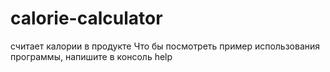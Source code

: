 # calorie-calculator
считает калории в продукте
Что бы посмотреть пример использования программы, напишите в консоль help
